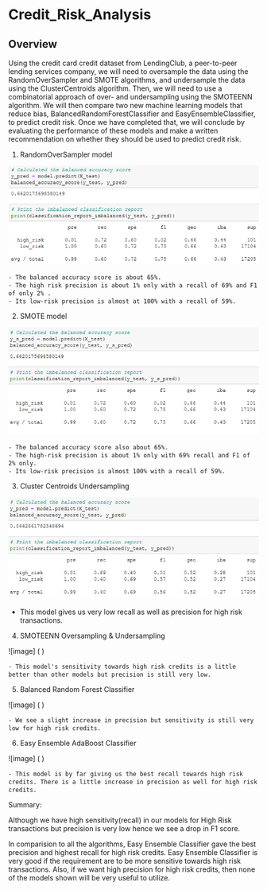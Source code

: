 # Credit_Risk_Analysis

## Overview

Using the credit card credit dataset from LendingClub, a peer-to-peer lending services company, 
we will need to oversample the data using the RandomOverSampler and SMOTE algorithms, and undersample the data using the 
ClusterCentroids algorithm. Then, we will need to use a combinatorial approach of over- and undersampling using the SMOTEENN algorithm. 
We will then compare two new machine learning models that reduce bias, BalancedRandomForestClassifier and EasyEnsembleClassifier, 
to predict credit risk. Once we have completed that, we will conclude by evaluating the performance of these models and make a written 
recommendation on whether they should be used to predict credit risk.


1. RandomOverSampler model

![image](https://github.com/DmanDJs1/Credit_Risk_Analysis/blob/main/Pictures/RandomOverSampler%20model1.PNG?raw=true)

    - The balanced accuracy score is about 65%.
    - The high risk precision is about 1% only with a recall of 69% and F1 of only 2% .
    - Its low-risk precision is almost at 100% with a recall of 59%.

2. SMOTE model

![image](https://github.com/DmanDJs1/Credit_Risk_Analysis/blob/main/Pictures/SMOTE%20Oversampling2.PNG?raw=true)

    - The balanced accuracy score also about 65%.
    - The high-risk precision is about 1% only with 69% recall and F1 of 2% only.
    - Its low-risk precision is almost 100% with a recall of 59%.

3. Cluster Centroids Undersampling

![image](https://github.com/DmanDJs1/Credit_Risk_Analysis/blob/main/Pictures/Cluster%20Centroids%20Undersampling3.PNG?raw=true)


   - This model gives us very low recall as well as precision for high risk transactions.

4. SMOTEENN Oversampling & Undersampling


![image] ( )


    - This model's sensitivity towards high risk credits is a little better than other models but precision is still very low.

5. Balanced Random Forest Classifier

![image] ( )

    - We see a slight increase in precision but sensitivity is still very low for high risk credits.

6. Easy Ensemble AdaBoost Classifier

![image] ( )

    - This model is by far giving us the best recall towards high risk credits. There is a little increase in precision as well for high risk credits.

Summary:

Although we have high sensitivity(recall) in our models for High Risk transactions but precision is very low hence we see a drop in F1 score.

In comparision to all the algorithms, Easy Ensemble Classifier gave the best precision and highest recall for high risk credits. 
Easy Ensemble Classifier is very good if the requirement are to be more sensitive towards high risk transactions. 
Also, if we want high precision for high risk credits, then none of the models shown will be very useful to utilize.
